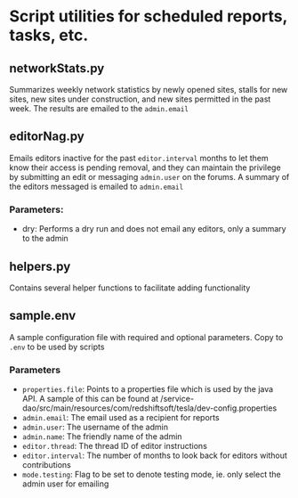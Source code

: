 # Script utilities for scheduled reports, tasks, etc.

## networkStats.py

Summarizes weekly network statistics by newly opened sites, stalls for new sites, new sites under construction, and new sites permitted in the past week. The results are emailed to the `admin.email`

## editorNag.py

Emails editors inactive for the past `editor.interval` months to let them know their access is pending removal, and they can maintain the privilege by submitting an edit or messaging `admin.user` on the forums. A summary of the editors messaged is emailed to `admin.email`

### Parameters:

- dry: Performs a dry run and does not email any editors, only a summary to the admin

## helpers.py

Contains several helper functions to facilitate adding functionality

## sample.env

A sample configuration file with required and optional parameters. Copy to `.env` to be used by scripts

### Parameters

- `properties.file`: Points to a properties file which is used by the java API. A sample of this can be found at /service-dao/src/main/resources/com/redshiftsoft/tesla/dev-config.properties
- `admin.email`: The email used as a recipient for reports
- `admin.user`: The username of the admin
- `admin.name`: The friendly name of the admin
- `editor.thread`: The thread ID of editor instructions
- `editor.interval`: The number of months to look back for editors without contributions
- `mode.testing`: Flag to be set to denote testing mode, ie. only select the admin user for emailing

